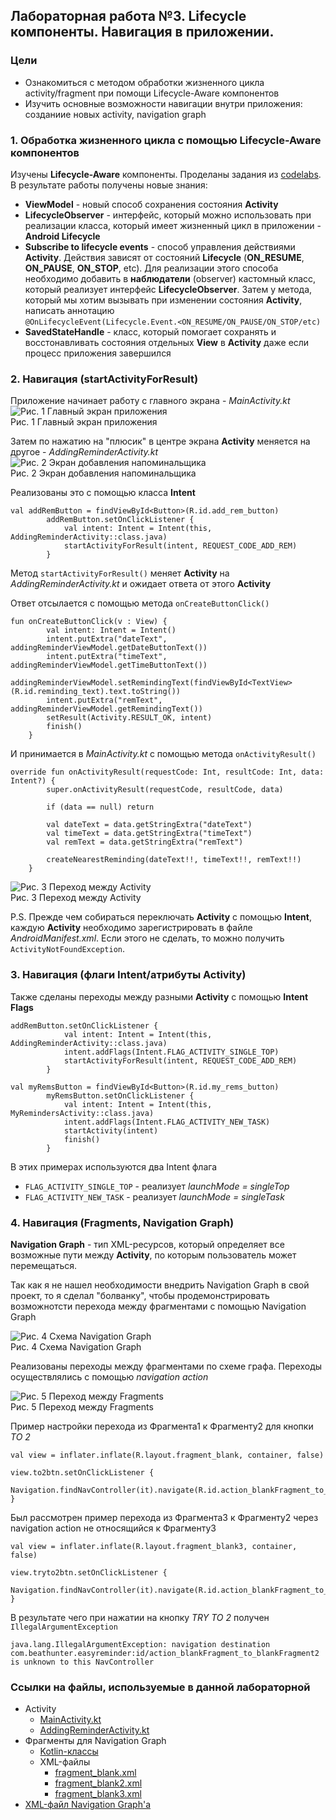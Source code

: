 ## Лабораторная работа №3. Lifecycle компоненты. Навигация в приложении.

### Цели
- Ознакомиться с методом обработки жизненного цикла activity/fragment при помощи Lifecycle-Aware компонентов
- Изучить основные возможности навигации внутри приложения: созданиие новых activity, navigation graph

### 1. Обработка жизненного цикла с помощью Lifecycle-Aware компонентов

Изучены **Lifecycle-Aware** компоненты. Проделаны задания из [codelabs](https://developer.android.com/topic/libraries/architecture/lifecycle#codelabs).<br> 
В результате работы получены новые знания:
- **ViewModel** - новый способ сохранения состояния **Activity**
- **LifecycleObserver** - интерфейс, который можно использовать при реализации класса, который имеет жизненный цикл в приложении - **Android Lifecycle**
- **Subscribe to lifecycle events** - способ управления действиями **Activity**. Действия зависят от состояний **Lifecycle** (**ON_RESUME**, **ON_PAUSE**, **ON_STOP**, etc). Для реализации этого способа необходимо добавить в **наблюдатели** (observer) кастомный класс, который реализует интерфейс **LifecycleObserver**. Затем у метода, который мы хотим вызывать при изменении состояния **Activity**, написать аннотацию<br>
`@OnLifecycleEvent(Lifecycle.Event.<ON_RESUME/ON_PAUSE/ON_STOP/etc)`
- **SavedStateHandle** - класс, который помогает сохранять и восстонавливать состояния отдельных **View** в **Activity** даже если процесс приложения завершился

### 2. Навигация (startActivityForResult)
Приложение начинает работу с главного экрана - *MainActivity.kt*<br>
![Рис. 1 Главный экран приложения](https://github.com/beatHunteRbbx/EasyReminder/blob/master/forlabs/lab3/screenshots/1.png)<br>
Рис. 1 Главный экран приложения

Затем по нажатию на "плюсик" в центре экрана **Activity** меняется на другое - *AddingReminderActivity.kt*
![Рис. 2 Экран добавления напоминальщика](https://github.com/beatHunteRbbx/EasyReminder/blob/master/forlabs/lab3/screenshots/2.png)<br>
Рис. 2 Экран добавления напоминальщика

Реализованы это с помощью класса **Intent**
```
val addRemButton = findViewById<Button>(R.id.add_rem_button)
        addRemButton.setOnClickListener {
            val intent: Intent = Intent(this, AddingReminderActivity::class.java)
            startActivityForResult(intent, REQUEST_CODE_ADD_REM)
        }
```

Метод `startActivityForResult()` меняет **Activity** на *AddingReminderActivity.kt* и ожидает ответа от этого **Activity**

Ответ отсылается с помощью метода `onCreateButtonClick()`
```
fun onCreateButtonClick(v : View) {
        val intent: Intent = Intent()
        intent.putExtra("dateText", addingReminderViewModel.getDateButtonText())
        intent.putExtra("timeText", addingReminderViewModel.getTimeButtonText())
        addingReminderViewModel.setRemindingText(findViewById<TextView>(R.id.reminding_text).text.toString())
        intent.putExtra("remText", addingReminderViewModel.getRemindingText())
        setResult(Activity.RESULT_OK, intent)
        finish()
    }
```
И принимается в *MainActivity.kt* с помощью метода `onActivityResult()`
```
override fun onActivityResult(requestCode: Int, resultCode: Int, data: Intent?) {
        super.onActivityResult(requestCode, resultCode, data)

        if (data == null) return

        val dateText = data.getStringExtra("dateText")
        val timeText = data.getStringExtra("timeText")
        val remText = data.getStringExtra("remText")

        createNearestReminding(dateText!!, timeText!!, remText!!)
    }
```
![Рис. 3 Переход между Activity](https://github.com/beatHunteRbbx/EasyReminder/blob/master/forlabs/lab3/screenshots/3.jpg)<br>
Рис. 3 Переход между Activity

P.S. Прежде чем собираться переключать **Activity** с помощью **Intent**, каждую **Activity** необходимо зарегистрировать в файле *AndroidManifest.xml*. Если этого не сделать, то можно получить `ActivityNotFoundException`.


### 3. Навигация (флаги Intent/атрибуты Activity)
Также сделаны переходы между разными **Activity** с помощью **Intent Flags**
```
addRemButton.setOnClickListener {
            val intent: Intent = Intent(this, AddingReminderActivity::class.java)
            intent.addFlags(Intent.FLAG_ACTIVITY_SINGLE_TOP)
            startActivityForResult(intent, REQUEST_CODE_ADD_REM)
        }
```
```
val myRemsButton = findViewById<Button>(R.id.my_rems_button)
        myRemsButton.setOnClickListener {
            val intent: Intent = Intent(this, MyRemindersActivity::class.java)
            intent.addFlags(Intent.FLAG_ACTIVITY_NEW_TASK)
            startActivity(intent)
            finish()
        }
```
В этих примерах используются два Intent флага
- `FLAG_ACTIVITY_SINGLE_TOP` - реализует *launchMode = singleTop*
- `FLAG_ACTIVITY_NEW_TASK` - реализует *launchMode = singleTask*

### 4. Навигация (Fragments, Navigation Graph)

**Navigation Graph** - тип XML-ресурсов, который определяет все возможные пути между **Activity**, по которым пользователь может перемещаться.

Так как я не нашел необходимости внедрить Navigation Graph в свой проект, то я сделал "болванку", чтобы продемонстрировать возможнотсти перехода между фрагментами с помощью Navigation Graph

![Рис. 4 Схема Navigation Graph](https://github.com/beatHunteRbbx/EasyReminder/blob/master/forlabs/lab3/screenshots/4.png)<br>
Рис. 4 Схема Navigation Graph

Реализованы переходы между фрагментами по схеме графа. Переходы осуществлялись с помощью *navigation action*

![Рис. 5 Переход между Fragments](https://github.com/beatHunteRbbx/EasyReminder/blob/master/forlabs/lab3/screenshots/5.png)<br>
Рис. 5 Переход между Fragments

Пример настройки перехода из Фрагмента1 к Фрагменту2 для кнопки *TO 2*
```
val view = inflater.inflate(R.layout.fragment_blank, container, false)

view.to2btn.setOnClickListener {
    Navigation.findNavController(it).navigate(R.id.action_blankFragment_to_blankFragment2)        
}
```

Был рассмотрен пример перехода из Фрагмента3 к Фрагменту2 через navigation action не относящийся к Фрагменту3 
```
val view = inflater.inflate(R.layout.fragment_blank3, container, false)
        
view.tryto2btn.setOnClickListener {
    Navigation.findNavController(it).navigate(R.id.action_blankFragment_to_blankFragment2)
}
```
В результате чего при нажатии на кнопку *TRY TO 2* получен `IllegalArgumentException`
```
java.lang.IllegalArgumentException: navigation destination com.beathunter.easyreminder:id/action_blankFragment_to_blankFragment2 is unknown to this NavController
```


### Ссылки на файлы, используемые в данной лабораторной
- Activity
    - [MainActivity.kt](https://github.com/beatHunteRbbx/EasyReminder/blob/master/app/src/main/java/com/beathunter/easyreminder/Activities/MainActivity.kt)
    - [AddingReminderActivity.kt](https://github.com/beatHunteRbbx/EasyReminder/blob/master/app/src/main/java/com/beathunter/easyreminder/Activities/AddingReminderActivity.kt)
- Фрагменты для Navigation Graph
    - [Kotlin-классы](https://github.com/beatHunteRbbx/EasyReminder/tree/master/app/src/main/java/com/beathunter/easyreminder/Fragments)
    - XML-файлы
        - [fragment_blank.xml](https://github.com/beatHunteRbbx/EasyReminder/blob/master/app/src/main/res/layout/fragment_blank.xml)
        - [fragment_blank2.xml](https://github.com/beatHunteRbbx/EasyReminder/blob/master/app/src/main/res/layout/fragment_blank2.xml)
        - [fragment_blank3.xml](https://github.com/beatHunteRbbx/EasyReminder/blob/master/app/src/main/res/layout/fragment_blank3.xml)
- [XML-файл Navigation Graph'a](https://github.com/beatHunteRbbx/EasyReminder/blob/master/app/src/main/res/navigation/navigation.xml)